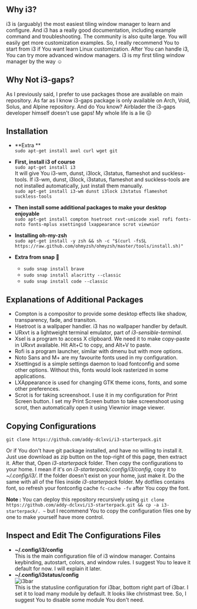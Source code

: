 ## Why i3?
i3 is (arguably) the most easiest tiling window manager to learn and configure. 
And i3 has a really good documentation, including example command and troubleshooting.
The community is also quite large. You will easily get more customization examples.
So, I really recommend You to start from i3 if You want learn Linux customization.
After You can handle i3, You can try more advanced window managers. 
i3 is my first tiling window manager by the way :relaxed: <br />

## Why Not i3-gaps?
As I previously said, I prefer to use packages those are available on main repository.
As far as I know i3-gaps package is only available on Arch, Void, Solus, and Alpine repository.
And do You know? Airblader the i3-gaps developer himself doesn't use gaps!
My whole life is a lie :confounded: <br />


## Installation  
- **Extra ** <br>
  `sudo apt-get install axel curl wget git`

- **First, install i3 of course** <br />
`sudo apt-get install i3` <br />
It will give You i3-wm, dunst, i3lock, i3status, flameshot and suckless-tools.
If i3-wm, dunst, i3lock, i3status, flameshot and suckless-tools are not installed automatically, just install them manually. <br />
`sudo apt-get install i3-wm dunst i3lock i3status flameshot suckless-tools` <br />

- **Then install some additional packages to make your desktop enjoyable** <br />
`sudo apt-get install compton hsetroot rxvt-unicode xsel rofi fonts-noto fonts-mplus xsettingsd lxappearance scrot viewnior`

- **Installing oh-my-zsh** <br>
`sudo apt-get install -y zsh && sh -c "$(curl -fsSL https://raw.github.com/ohmyzsh/ohmyzsh/master/tools/install.sh)"`

- **Extra from snap 😬** <br>
  - `sudo snap install brave`
  - `sudo snap install alacritty --classic`
  - `sudo snap install code --classic`

## Explanations of Additional Packages
- Compton is a compositor to provide some desktop effects like shadow, transparency, fade, and transiton. 
- Hsetroot is a wallpaper handler. i3 has no wallpaper handler by default.
- URxvt is a lightweight terminal emulator, part of *i3-sensible-terminal*.
- Xsel is a program to access X clipboard. We need it to make copy-paste in URxvt available. Hit Alt+C to copy, and Alt+V to paste. 
- Rofi is a program launcher, similar with dmenu but with more options.
- Noto Sans and M+ are my favourite fonts used in my configuration.
- Xsettingsd is a simple settings daemon to load fontconfig and some other options. Without this, fonts would look rasterized in some applications.
- LXAppearance is used for changing GTK theme icons, fonts, and some other preferences.
- Scrot is for taking screenshoot. I use it in my configuration for Print Screen button.
I set my Print Screen button to take screenshoot using scrot, then automatically open it using Viewnior image viewer. <br />

## Copying Configurations
`git clone https://github.com/addy-dclxvi/i3-starterpack.git` <br />

Or if You don't have git package installed, and have no willing to install it. 
Just use download as zip button on the top-right of this page, then extract it.
After that, Open *i3-starterpack* folder. Then copy the configurations to your home.
I mean if it's on *i3-starterpack/.config/i3/config*, copy it to *~/.config/i3/*.
If the folder doesn't exist on your home, just make it.
Do the same with all of the files inside *i3-starterpack* folder.
My dotfiles contains font, so refresh your fontconfig cache `fc-cache -fv` after You copy the font. <br />

**Note :** You can deploy this repository recursively using 
`git clone https://github.com/addy-dclxvi/i3-starterpack.git && cp -a i3-starterpack/. ~`
but I recommend You to copy the configuration files one by one to make yourself have more control.

## Inspect and Edit The Configurations Files
- **~/.config/i3/config** <br />
This is the main configuration file of i3 window manager. Contains keybinding, autostart, colors, and window rules.
I suggest You to leave it default for now. I will explain it later. <br />
- **~/.config/i3status/config** <br />
![i3bar](https://raw.githubusercontent.com/addy-dclxvi/i3-starterpack/master/preview-i3bar.jpg) <br />
This is the statusline configuration for i3bar, bottom right part of i3bar. I set it to load many module by default.
It looks like christmast tree. So, I suggest You to disable some module You don't need. <br />
